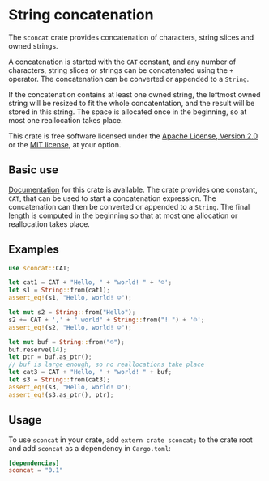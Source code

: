 # String concatenation

The `sconcat` crate provides concatenation of characters, string
slices and owned strings.

A concatenation is started with the `CAT` constant, and any number of
characters, string slices or strings can be concatenated using the `+`
operator. The concatenation can be converted or appended to a
`String`.

If the concatenation contains at least one owned string, the
leftmost owned string will be resized to fit the whole
concatentation, and the result will be stored in this string. The
space is allocated once in the beginning, so at most one
reallocation takes place.

This crate is free software licensed under the
[Apache License, Version 2.0][apache] or the [MIT license][mit], at
your option.

## Basic use

[Documentation][doc] for this crate is available. The crate provides
one constant, `CAT`, that can be used to start a concatenation
expression. The concatenation can then be converted or appended to a
`String`. The final length is computed in the beginning so that at
most one allocation or reallocation takes place.

## Examples

```rust
use sconcat::CAT;

let cat1 = CAT + "Hello, " + "world! " + '☺';
let s1 = String::from(cat1);
assert_eq!(s1, "Hello, world! ☺");

let mut s2 = String::from("Hello");
s2 += CAT + ',' + " world" + String::from("! ") + '☺';
assert_eq!(s2, "Hello, world! ☺");

let mut buf = String::from("☺");
buf.reserve(14);
let ptr = buf.as_ptr();
// buf is large enough, so no reallocations take place
let cat3 = CAT + "Hello, " + "world! " + buf;
let s3 = String::from(cat3);
assert_eq!(s3, "Hello, world! ☺");
assert_eq!(s3.as_ptr(), ptr);
```

## Usage

To use `sconcat` in your crate, add `extern crate sconcat;` to the
crate root and add `sconcat` as a dependency in `Cargo.toml`:

```toml
[dependencies]
sconcat = "0.1"
```

[apache]: https://www.apache.org/licenses/LICENSE-2.0
[doc]:    https://docs.rs/sconcat/
[mit]:    https://opensource.org/licenses/MIT
